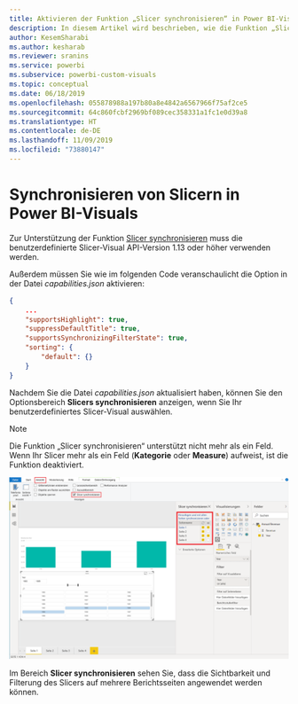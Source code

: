 ```yaml
---
title: Aktivieren der Funktion „Slicer synchronisieren“ in Power BI-Visuals
description: In diesem Artikel wird beschrieben, wie die Funktion „Slicer synchronisieren“ zu Power BI-Visuals hinzugefügt werden kann.
author: KesemSharabi
ms.author: kesharab
ms.reviewer: sranins
ms.service: powerbi
ms.subservice: powerbi-custom-visuals
ms.topic: conceptual
ms.date: 06/18/2019
ms.openlocfilehash: 055878988a197b80a8e4842a6567966f75af2ce5
ms.sourcegitcommit: 64c860fcbf2969bf089cec358331a1fc1e0d39a8
ms.translationtype: HT
ms.contentlocale: de-DE
ms.lasthandoff: 11/09/2019
ms.locfileid: "73880147"
---
```

# <a name="sync-slicers-in-power-bi-visuals"></a>Synchronisieren von Slicern in Power BI-Visuals

Zur Unterstützung der Funktion [Slicer synchronisieren](https://docs.microsoft.com/power-bi/desktop-slicers) muss die benutzerdefinierte Slicer-Visual API-Version 1.13 oder höher verwenden werden.

Außerdem müssen Sie wie im folgenden Code veranschaulicht die Option in der Datei *capabilities.json* aktivieren:

```json
{
    ...
    "supportsHighlight": true,
    "suppressDefaultTitle": true,
    "supportsSynchronizingFilterState": true,
    "sorting": {
        "default": {}
    }
}
```

Nachdem Sie die Datei *capabilities.json* aktualisiert haben, können Sie den Optionsbereich **Slicers synchronisieren** anzeigen, wenn Sie Ihr benutzerdefiniertes Slicer-Visual auswählen.

> [!NOTE]
> Die Funktion „Slicer synchronisieren“ unterstützt nicht mehr als ein Feld. Wenn Ihr Slicer mehr als ein Feld (**Kategorie** oder **Measure**) aufweist, ist die Funktion deaktiviert.

![Der Bereich „Slicer synchronisieren“](./media/sync-slicers-panel.png)

Im Bereich **Slicer synchronisieren** sehen Sie, dass die Sichtbarkeit und Filterung des Slicers auf mehrere Berichtsseiten angewendet werden können.
